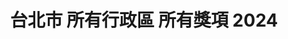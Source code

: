 ---
title: "台北市 所有行政區 所有獎項 2024"
keywords:
  - 美食競賽
  - 台灣美食
  - 美食精選
datePublished: "2025-06-30"
dateModified: "2025-07-01"
city: "台北市"
district: "所有行政區"
award: "所有獎項"
year: "2024"
page: 12
count: 234

restaurants:
  - name: "Ciao by Fratelli Pennisi Macelleria Sicilia 西西里牛排餐酒館"
    city: "台北市"
    district: "大同區"
    address: "台北市大同區承德路一段3號6樓"
    phone: "0975684833"
    geo: "25.049143849212033, 121.51686683096352"
    google_map: "https://maps.app.goo.gl/17vBMKB7N4QhHrLk8"
    footinder: "https://footinder.com.tw/%e5%8f%b0%e5%8c%97%e5%b8%82%e5%a4%a7%e5%90%8c%e5%8d%80/7651/"
    official: "https://www.palaisdechinehotel.com/pdc-tw/pages/26/0/304"
    award:
    - name: "500盤"
      year: "2024"
  - name: "台北喜來登大飯店 請客樓"
    city: "台北市"
    district: "中正區"
    address: "台北市中正區忠孝東路一段12號17樓"
    phone: "0223211818"
    geo: "25.044656426578722, 121.52170153240529"
    google_map: "https://maps.app.goo.gl/DC7NdPfPSidVhZiu6"
    footinder: "https://footinder.com.tw/%E5%8F%B0%E5%8C%97%E5%B8%82%E4%B8%AD%E6%AD%A3%E5%8D%80/7837/"
    official: "https://www.sheratongrandtaipei.com/websev?lang=zh-tw&ref=pages&cat=2&id=18"
    award:
    - name: "500盤"
      year: "2024"
  - name: "台北美味小館"
    city: "台北市"
    district: "中正區"
    address: "台北市中正區林森南路61巷17號"
    phone: "0223215939"
    geo: "25.039721429456574, 121.5228709737999"
    google_map: "https://maps.app.goo.gl/isGdem8c9q4PQf5V8"
    footinder: "https://footinder.com.tw/%e5%8f%b0%e5%8c%97%e5%b8%82%e4%b8%ad%e6%ad%a3%e5%8d%80/7888/"
    official: "https://www.facebook.com/profile.php?id=100063749240640"
    award:
    - name: "500盤"
      year: "2024"
  - name: "牛琅"
    city: "台北市"
    district: "中山區"
    address: "台北市中山區樂群三路303號3樓"
    phone: "0285027711"
    geo: "25.08279704353928, 121.56032962199026"
    google_map: "https://maps.app.goo.gl/k4M7Ez7e3c9izAZD7"
    footinder: "https://footinder.com.tw/%e5%8f%b0%e5%8c%97%e5%b8%82%e4%b8%ad%e5%b1%b1%e5%8d%80/362138/"
    official: "https://www.newluxebeef.com/"
    award:
    - name: "500盤"
      year: "2024"
  - name: "牛吉燒肉(暫時關閉)"
    city: "台北市"
    district: "大安區"
    address: "台北市大安區通安街38-1號"
    phone: "0227081629"
    geo: "25.031664362329458, 121.55323282249057"
    google_map: "https://maps.app.goo.gl/tLgsoYRJGBkFQo1QA"
    footinder: "https://footinder.com.tw/%E5%8F%B0%E5%8C%97%E5%B8%82%E5%A4%A7%E5%AE%89%E5%8D%80/120264/"
    official: "https://www.facebook.com/profile.php?id=100064009511457"
    award:
    - name: "500盤"
      year: "2024"
  - name: "牛B燒肉 GyuB Yakiniku"
    city: "台北市"
    district: "大安區"
    address: "台北市大安區東豐街64號"
    phone: "0223250660"
    geo: "25.03589691280263, 121.54770382329203"
    google_map: "https://maps.app.goo.gl/LycmXKQK7jNz9x3w8"
    footinder: "https://footinder.com.tw/%E5%8F%B0%E5%8C%97%E5%B8%82%E5%A4%A7%E5%AE%89%E5%8D%80/104634/"
    official: "https://www.facebook.com/GyuB.Yakiniku/"
    award:
    - name: "500盤"
      year: "2024"
  - name: "鳥哲 燒物專門店"
    city: "台北市"
    district: "士林區"
    address: "台北市士林區福華路128巷12號"
    phone: "0228310166"
    geo: "25.102889715468184, 121.52320846457711"
    google_map: "https://maps.app.goo.gl/gEe3qWPVruFSfU9g6"
    footinder: "https://footinder.com.tw/%E5%8F%B0%E5%8C%97%E5%B8%82%E5%A3%AB%E6%9E%97%E5%8D%80/7705/"
    official: "https://www.facebook.com/toritetsu1111/"
    award:
    - name: "500盤"
      year: "2024"
  - name: "寧夏夜市千歲宴"
    city: "台北市"
    district: "大同區"
    address: "台北市大同區寧夏路58號2樓"
    phone: "0987456794"
    geo: "25.05667749721933, 121.51536314738564"
    google_map: "https://maps.app.goo.gl/5piZfcfCfs4tdboNA"
    footinder: "https://footinder.com.tw/%e5%8f%b0%e5%8c%97%e5%b8%82%e5%a4%a7%e5%90%8c%e5%8d%80/35031/"
    official: ""
    award:
    - name: "500盤"
      year: "2024"
  - name: "南村｜私廚‧小酒棧"
    city: "台北市"
    district: "大安區"
    address: "台北市大安區忠孝東路四段216巷33弄10號"
    phone: "0227117272"
    geo: "25.03928962564371, 121.55348937874689"
    google_map: "https://maps.app.goo.gl/Dx7oHUpgYxi57vsQ8"
    footinder: "https://footinder.com.tw/%e5%8f%b0%e5%8c%97%e5%b8%82%e5%a4%a7%e5%ae%89%e5%8d%80/124224/"
    official: "https://www.facebook.com/44svbistro/"
    award:
    - name: "500盤"
      year: "2024"
---